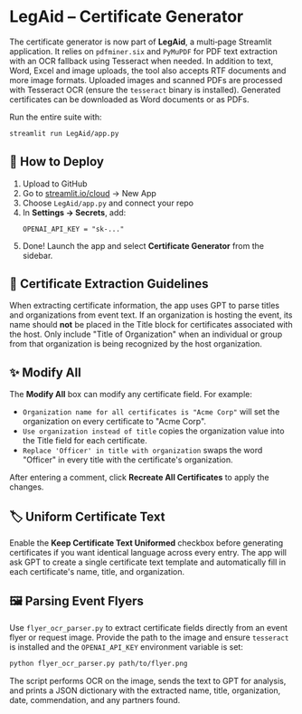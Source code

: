 # LegAid – Certificate Generator

The certificate generator is now part of **LegAid**, a multi‑page Streamlit application.
It relies on `pdfminer.six` and `PyMuPDF` for PDF text extraction with an OCR fallback using Tesseract when needed. In addition to text, Word, Excel and image uploads, the tool also accepts RTF documents and more image formats.
Uploaded images and scanned PDFs are processed with Tesseract OCR (ensure the `tesseract` binary is installed). Generated certificates can be downloaded as Word documents or as PDFs.

Run the entire suite with:

```bash
streamlit run LegAid/app.py
```

## 🚀 How to Deploy

1. Upload to GitHub
2. Go to [streamlit.io/cloud](https://streamlit.io/cloud) → New App
3. Choose `LegAid/app.py` and connect your repo
4. In **Settings → Secrets**, add:
   ```
   OPENAI_API_KEY = "sk-..."
   ```
5. Done! Launch the app and select **Certificate Generator** from the sidebar.

## 📝 Certificate Extraction Guidelines

When extracting certificate information, the app uses GPT to parse titles and organizations from event text. If an organization is hosting the event, its name should **not** be placed in the Title block for certificates associated with the host. Only include "Title of Organization" when an individual or group from that organization is being recognized by the host organization.

## ✨ Modify All

The **Modify All** box can modify any certificate field. For example:

- `Organization name for all certificates is "Acme Corp"` will set the organization on every certificate to "Acme Corp".
- `Use organization instead of title` copies the organization value into the Title field for each certificate.
- `Replace 'Officer' in title with organization` swaps the word "Officer" in every title with the certificate's organization.

After entering a comment, click **Recreate All Certificates** to apply the changes.

## 🏷️ Uniform Certificate Text

Enable the **Keep Certificate Text Uniformed** checkbox before generating certificates if you want identical language across every entry. The app will ask GPT to create a single certificate text template and automatically fill in each certificate's name, title, and organization.

## 🖼️ Parsing Event Flyers

Use `flyer_ocr_parser.py` to extract certificate fields directly from an event flyer or request image. Provide the path to the image and ensure `tesseract` is installed and the `OPENAI_API_KEY` environment variable is set:

```bash
python flyer_ocr_parser.py path/to/flyer.png
```

The script performs OCR on the image, sends the text to GPT for analysis, and prints a JSON dictionary with the extracted name, title, organization, date, commendation, and any partners found.

